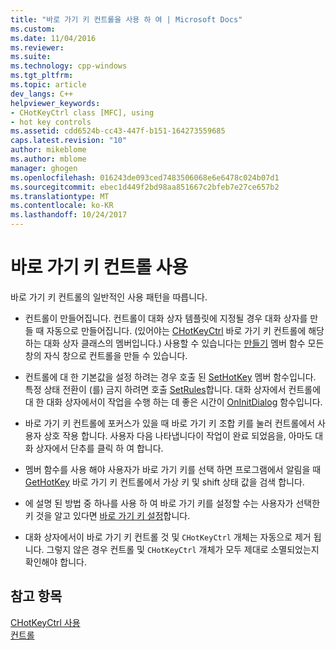 ```yaml
---
title: "바로 가기 키 컨트롤을 사용 하 여 | Microsoft Docs"
ms.custom: 
ms.date: 11/04/2016
ms.reviewer: 
ms.suite: 
ms.technology: cpp-windows
ms.tgt_pltfrm: 
ms.topic: article
dev_langs: C++
helpviewer_keywords:
- CHotKeyCtrl class [MFC], using
- hot key controls
ms.assetid: cdd6524b-cc43-447f-b151-164273559685
caps.latest.revision: "10"
author: mikeblome
ms.author: mblome
manager: ghogen
ms.openlocfilehash: 016243de093ced7483506068e6e6478c024b07d1
ms.sourcegitcommit: ebec1d449f2bd98aa851667c2bfeb7e27ce657b2
ms.translationtype: MT
ms.contentlocale: ko-KR
ms.lasthandoff: 10/24/2017
---
```

# <a name="using-a-hot-key-control"></a>바로 가기 키 컨트롤 사용
바로 가기 키 컨트롤의 일반적인 사용 패턴을 따릅니다.  
  
-   컨트롤이 만들어집니다. 컨트롤이 대화 상자 템플릿에 지정될 경우 대화 상자를 만들 때 자동으로 만들어집니다. (있어야는 [CHotKeyCtrl](../mfc/reference/chotkeyctrl-class.md) 바로 가기 키 컨트롤에 해당 하는 대화 상자 클래스의 멤버입니다.) 사용할 수 있습니다는 [만들기](../mfc/reference/chotkeyctrl-class.md#create) 멤버 함수 모든 창의 자식 창으로 컨트롤을 만들 수 있습니다.  
  
-   컨트롤에 대 한 기본값을 설정 하려는 경우 호출 된 [SetHotKey](../mfc/reference/chotkeyctrl-class.md#sethotkey) 멤버 함수입니다. 특정 상태 전환이 (를) 금지 하려면 호출 [SetRules](../mfc/reference/chotkeyctrl-class.md#setrules)합니다. 대화 상자에서 컨트롤에 대 한 대화 상자에서이 작업을 수행 하는 데 좋은 시간이 [OnInitDialog](../mfc/reference/cdialog-class.md#oninitdialog) 함수입니다.  
  
-   바로 가기 키 컨트롤에 포커스가 있을 때 바로 가기 키 조합 키를 눌러 컨트롤에서 사용자 상호 작용 합니다. 사용자 다음 나타냅니다이 작업이 완료 되었음을, 아마도 대화 상자에서 단추를 클릭 하 여 합니다.  
  
-   멤버 함수를 사용 해야 사용자가 바로 가기 키를 선택 하면 프로그램에서 알림을 때 [GetHotKey](../mfc/reference/chotkeyctrl-class.md#gethotkey) 바로 가기 키 컨트롤에서 가상 키 및 shift 상태 값을 검색 합니다.  
  
-   에 설명 된 방법 중 하나를 사용 하 여 바로 가기 키를 설정할 수는 사용자가 선택한 키 것을 알고 있다면 [바로 가기 키 설정](../mfc/setting-a-hot-key.md)합니다.  
  
-   대화 상자에서이 바로 가기 키 컨트롤 것 및 `CHotKeyCtrl` 개체는 자동으로 제거 됩니다. 그렇지 않은 경우 컨트롤 및 `CHotKeyCtrl` 개체가 모두 제대로 소멸되었는지 확인해야 합니다.  
  
## <a name="see-also"></a>참고 항목  
 [CHotKeyCtrl 사용](../mfc/using-chotkeyctrl.md)   
 [컨트롤](../mfc/controls-mfc.md)

